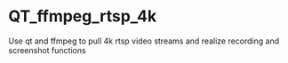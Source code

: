 # QT_ffmpeg_rtsp_4k
Use qt and ffmpeg to pull 4k rtsp video streams and realize recording and screenshot functions
